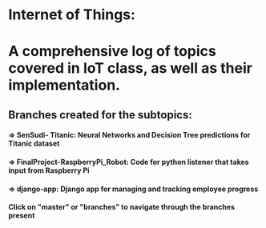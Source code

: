 
# Internet of Things:

# A comprehensive log of topics covered in IoT class, as well as their implementation.


## Branches created for the subtopics:
#### => SenSudi- Titanic: Neural Networks and Decision Tree predictions for Titanic dataset
#### => FinalProject-RaspberryPi_Robot: Code for python listener that takes input from Raspberry Pi
#### => django-app: Django app for managing and tracking employee progress 


#### Click on "master" or "branches" to navigate through the branches present
